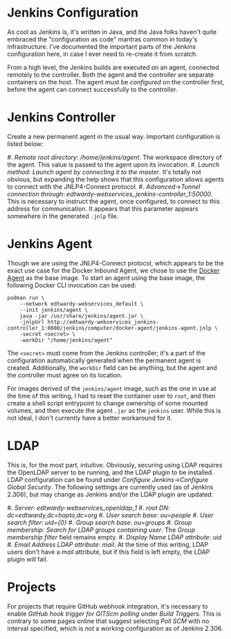 # Jenkins Configuration

As cool as Jenkins is, it's written in Java, and the Java folks haven't quite
embraced the "configuration as code" mantras common in today's infrastructure.
I've documented the important parts of the Jenkins configuration here, in case
I ever need to re-create it from scratch.

From a high level, the Jenkins builds are executed on an agent, connected
remotely to the controller. Both the agent and the controller are separate
containers on the host. The agent must be _configured_ on the controller first,
before the agent can connect successfully to the controller.

# Jenkins Controller

Create a new permanent agent in the usual way. Important configuration is
listed below:

#. *Remote root directory*: _/home/jenkins/agent_. The workspace directory of
   the agent. This value is passed to the agent upon its invocation.
#. *Launch method*: _Launch agent by connecting it to the master_. It's totally
   not obvious, but expanding the help shows that this configuration allows
   agents to connect with the JNLP4-Connect protocol.
#. *Advanced*->*Tunnel connection through*:
   _edtwardy-webservices\_jenkins-controller_1:50000_. This is necessary to
   instruct the agent, once configured, to connect to this address for
   communication. It appears that this parameter appears somewhere in the
   generated `.jnlp` file.

# Jenkins Agent

Though we are using the JNLP4-Connect protocol, which appears to be the exact
use case for the Docker Inbound Agent, we chose to use the
[Docker Agent](https://hub.docker.com/r/jenkins/agent) as the base image. To
start an agent using the base image, the following Docker CLI invocation can be
used:

```
podman run \
    --network edtwardy-webservices_default \
    --init jenkins/agent \
    java -jar /usr/share/jenkins/agent.jar \
    -jnlpUrl http://edtwardy-webservices_jenkins-controller_1:8080/jenkins/computer/docker-agent/jenkins-agent.jnlp \
    -secret <secret> \
    -workDir "/home/jenkins/agent"
```

The `<secret>` must come from the Jenkins controller; it's a part of the
configuration automatically generated when the permanent agent is created.
Additionally, the `workDir` field can be anything, but the agent and the
controller must agree on its location.

For images derived of the `jenkins/agent` image, such as the one in use at the
time of this writing, I had to reset the container user to `root`, and then
create a shell script entrypoint to change ownership of some mounted volumes,
and then execute the agent `.jar` as the `jenkins` user. While this is not
ideal, I don't currently have a better workaround for it.

# LDAP

This is, for the most part, intuitive. Obviously, securing using LDAP requires
the OpenLDAP server to be running, and the LDAP plugin to be installed. LDAP
configuration can be found under *Configure Jenkins*->*Configure Global
Security*. The following settings are currently used (as of Jenkins 2.306), but
may change as Jenkins and/or the LDAP plugin are updated:

#. *Server*: _edtwardy-webservices\_openldap\_1_
#. *root DN*: _dc=edtwardy,dc=hopto,dc=org_
#. *User search base*: _ou=people_
#. *User search filter*: _uid={0}_
#. *Group search base*: _ou=groups_
#. *Group membership*: _Search for LDAP groups containing user_. The *Group
   membership filter* field remains empty.
#. *Display Name LDAP attribute*: _uid_
#. *Email Address LDAP attribute*: _mail_. At the time of this writing, LDAP
   users don't have a _mail_ attribute, but if this field is left empty, the
   LDAP plugin will fail.

# Projects

For projects that require GitHub webhook integration, it's necessary to enable
_GitHub hook trigger for GITScm polling_ under *Build Triggers*. This is
contrary to some pages online that suggest selecting _Poll SCM_ with no
interval specified, which is *not* a working configuration as of Jenkins 2.306.
